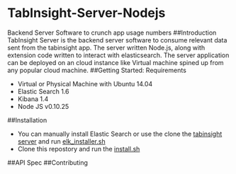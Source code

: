 # TabInsight-Server-Nodejs
Backend Server Software to crunch app usage numbers
##Introduction
TabInsight Server is the backend server software to consume relevant data sent from the tabinsight app. 
The server written Node.js, along with extension code written to interact with elasticsearch. 
The server application can be deployed on an cloud instance like Virtual machine spined up from any popular cloud machine.
##Getting Started: Requirements
* Virtual or Physical Machine with Ubuntu 14.04
* Elastic Search 1.6
* Kibana 1.4
* Node JS v0.10.25

##Installation
 - You can manually install Elastic Search or use the clone the [tabinsight server](https://github.com/TabInsight/TabInsight-Server) and run [elk_installer.sh](https://github.com/TabInsight/TabInsight-Server/blob/master/elk_installers/elk_install.sh)
- Clone this repostory and run the [install.sh](https://github.com/TabInsight/TabInsight-Server-Nodejs/blob/master/install.sh)
 

##API Spec
##Contributing
